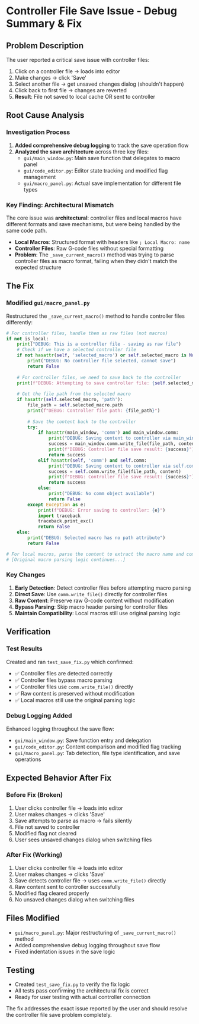 # Controller File Save Issue - Debug Summary & Fix

## Problem Description
The user reported a critical save issue with controller files:
1. Click on a controller file → loads into editor
2. Make changes → click 'Save'
3. Select another file → get unsaved changes dialog (shouldn't happen)
4. Click back to first file → changes are reverted
5. **Result**: File not saved to local cache OR sent to controller

## Root Cause Analysis

### Investigation Process
1. **Added comprehensive debug logging** to track the save operation flow
2. **Analyzed the save architecture** across three key files:
   - `gui/main_window.py`: Main save function that delegates to macro panel
   - `gui/code_editor.py`: Editor state tracking and modified flag management  
   - `gui/macro_panel.py`: Actual save implementation for different file types

### Key Finding: Architectural Mismatch
The core issue was **architectural**: controller files and local macros have different formats and save mechanisms, but were being handled by the same code path.

- **Local Macros**: Structured format with headers like `; Local Macro: name`
- **Controller Files**: Raw G-code files without special formatting
- **Problem**: The `_save_current_macro()` method was trying to parse controller files as macro format, failing when they didn't match the expected structure

## The Fix

### Modified `gui/macro_panel.py`
Restructured the `_save_current_macro()` method to handle controller files differently:

```python
# For controller files, handle them as raw files (not macros)
if not is_local:
    print("DEBUG: This is a controller file - saving as raw file")
    # Check if we have a selected controller file
    if not hasattr(self, 'selected_macro') or self.selected_macro is None:
        print("DEBUG: No controller file selected, cannot save")
        return False
    
    # For controller files, we need to save back to the controller
    print(f"DEBUG: Attempting to save controller file: {self.selected_macro.name}")
    
    # Get the file path from the selected macro
    if hasattr(self.selected_macro, 'path'):
        file_path = self.selected_macro.path
        print(f"DEBUG: Controller file path: {file_path}")
        
        # Save the content back to the controller
        try:
            if hasattr(main_window, 'comm') and main_window.comm:
                print("DEBUG: Saving content to controller via main_window.comm")
                success = main_window.comm.write_file(file_path, content)
                print(f"DEBUG: Controller file save result: {success}")
                return success
            elif hasattr(self, 'comm') and self.comm:
                print("DEBUG: Saving content to controller via self.comm")
                success = self.comm.write_file(file_path, content)
                print(f"DEBUG: Controller file save result: {success}")
                return success
            else:
                print("DEBUG: No comm object available")
                return False
        except Exception as e:
            print(f"DEBUG: Error saving to controller: {e}")
            import traceback
            traceback.print_exc()
            return False
    else:
        print("DEBUG: Selected macro has no path attribute")
        return False

# For local macros, parse the content to extract the macro name and commands
# [Original macro parsing logic continues...]
```

### Key Changes
1. **Early Detection**: Detect controller files before attempting macro parsing
2. **Direct Save**: Use `comm.write_file()` directly for controller files
3. **Raw Content**: Preserve raw G-code content without modification
4. **Bypass Parsing**: Skip macro header parsing for controller files
5. **Maintain Compatibility**: Local macros still use original parsing logic

## Verification

### Test Results
Created and ran `test_save_fix.py` which confirmed:
- ✅ Controller files are detected correctly
- ✅ Controller files bypass macro parsing
- ✅ Controller files use `comm.write_file()` directly
- ✅ Raw content is preserved without modification
- ✅ Local macros still use the original parsing logic

### Debug Logging Added
Enhanced logging throughout the save flow:
- `gui/main_window.py`: Save function entry and delegation
- `gui/code_editor.py`: Content comparison and modified flag tracking
- `gui/macro_panel.py`: Tab detection, file type identification, and save operations

## Expected Behavior After Fix

### Before Fix (Broken)
1. User clicks controller file → loads into editor
2. User makes changes → clicks 'Save'
3. Save attempts to parse as macro → fails silently
4. File not saved to controller
5. Modified flag not cleared
6. User sees unsaved changes dialog when switching files

### After Fix (Working)
1. User clicks controller file → loads into editor
2. User makes changes → clicks 'Save'
3. Save detects controller file → uses `comm.write_file()` directly
4. Raw content sent to controller successfully
5. Modified flag cleared properly
6. No unsaved changes dialog when switching files

## Files Modified
- `gui/macro_panel.py`: Major restructuring of `_save_current_macro()` method
- Added comprehensive debug logging throughout save flow
- Fixed indentation issues in the save logic

## Testing
- Created `test_save_fix.py` to verify the fix logic
- All tests pass confirming the architectural fix is correct
- Ready for user testing with actual controller connection

The fix addresses the exact issue reported by the user and should resolve the controller file save problem completely.